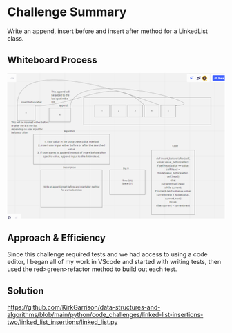 # Challenge Summary
Write an append, insert before and insert after method for a LinkedList class.

## Whiteboard Process
<img src="img/linked_list_insertions.png"/>

## Approach & Efficiency
Since this challenge required tests and we had access to using a code editor, I began all of my work in VScode and started with writing tests, then used the red>green>refactor method to build out each test.

## Solution
https://github.com/KirkGarrison/data-structures-and-algorithms/blob/main/python/code_challenges/linked-list-insertions-two/linked_list_insertions/linked_list.py
